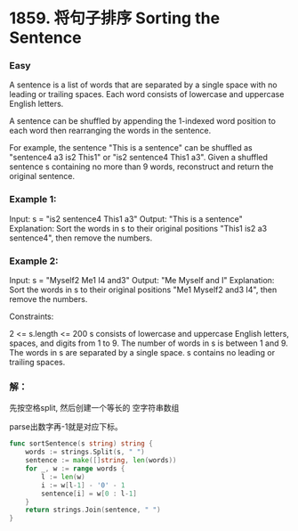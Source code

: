 # 1859. 将句子排序 Sorting the Sentence

### Easy

A sentence is a list of words that are separated by a single space with no leading or trailing spaces. Each word consists of lowercase and uppercase English letters.

A sentence can be shuffled by appending the 1-indexed word position to each word then rearranging the words in the sentence.

For example, the sentence "This is a sentence" can be shuffled as "sentence4 a3 is2 This1" or "is2 sentence4 This1 a3".
Given a shuffled sentence s containing no more than 9 words, reconstruct and return the original sentence.

### Example 1:

Input: s = "is2 sentence4 This1 a3"
Output: "This is a sentence"
Explanation: Sort the words in s to their original positions "This1 is2 a3 sentence4", then remove the numbers.

### Example 2:

Input: s = "Myself2 Me1 I4 and3"
Output: "Me Myself and I"
Explanation: Sort the words in s to their original positions "Me1 Myself2 and3 I4", then remove the numbers.

Constraints:

2 <= s.length <= 200
s consists of lowercase and uppercase English letters, spaces, and digits from 1 to 9.
The number of words in s is between 1 and 9.
The words in s are separated by a single space.
s contains no leading or trailing spaces.

### 解：

先按空格split, 然后创建一个等长的 空字符串数组

parse出数字再-1就是对应下标。

```go
func sortSentence(s string) string {
	words := strings.Split(s, " ")
	sentence := make([]string, len(words))
	for _, w := range words {
		l := len(w)
		i := w[l-1] - '0' - 1
		sentence[i] = w[0 : l-1]
	}
	return strings.Join(sentence, " ")
}
```